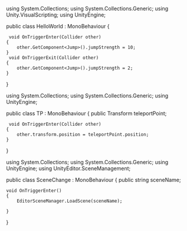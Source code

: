 using System.Collections;
using System.Collections.Generic;
using Unity.VisualScripting;
using UnityEngine;

public class HelloWorld : MonoBehaviour
{


     void OnTriggerEnter(Collider other)
    {    
        other.GetComponent<Jump>().jumpStrength = 10;
    }
     void OnTriggerExit(Collider other)
    {
        other.GetComponent<Jump>().jumpStrength = 2;
    }
}

using System.Collections;
using System.Collections.Generic;
using UnityEngine;

public class TP : MonoBehaviour
{
    public Transform teleportPoint;

     void OnTriggerEnter(Collider other)
    {
        other.transform.position = teleportPoint.position;
    }
}


using System.Collections;
using System.Collections.Generic;
using UnityEngine;
using UnityEditor.SceneManagement;

public class SceneChange : MonoBehaviour
{
    public string sceneName;

    void OnTriggerEnter()
    {
        EditorSceneManager.LoadScene(sceneName);
    
    }

}
